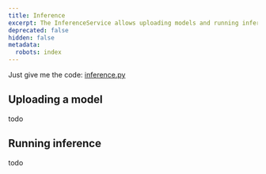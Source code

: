 ```yaml
---
title: Inference
excerpt: The InferenceService allows uploading models and running inference.
deprecated: false
hidden: false
metadata:
  robots: index
---
```

Just give me the code: [inference.py](https://github.com/kscalelabs/kos/blob/master/kos-py/pykos/services/inference.py)

## Uploading a model

todo

## Running inference

todo
